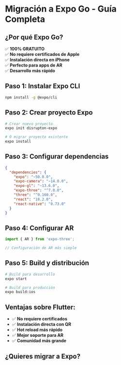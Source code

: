 # Migración a Expo Go - Guía Completa

## ¿Por qué Expo Go?

✅ **100% GRATUITO**  
✅ **No requiere certificados de Apple**  
✅ **Instalación directa en iPhone**  
✅ **Perfecto para apps de AR**  
✅ **Desarrollo más rápido**  

## Paso 1: Instalar Expo CLI

```bash
npm install -g @expo/cli
```

## Paso 2: Crear proyecto Expo

```bash
# Crear nuevo proyecto
expo init disrupton-expo

# O migrar proyecto existente
expo install
```

## Paso 3: Configurar dependencias

```json
{
  "dependencies": {
    "expo": "~50.0.0",
    "expo-camera": "~14.0.0",
    "expo-gl": "~13.6.0",
    "expo-three": "^7.0.0",
    "three": "^0.160.0",
    "react": "18.2.0",
    "react-native": "0.73.0"
  }
}
```

## Paso 4: Configurar AR

```javascript
import { AR } from 'expo-three';

// Configuración de AR más simple
```

## Paso 5: Build y distribución

```bash
# Build para desarrollo
expo start

# Build para producción
expo build:ios
```

## Ventajas sobre Flutter:

- ✅ **No requiere certificados**
- ✅ **Instalación directa con QR**
- ✅ **Hot reload más rápido**
- ✅ **Mejor soporte para AR**
- ✅ **Comunidad más grande**

## ¿Quieres migrar a Expo?

